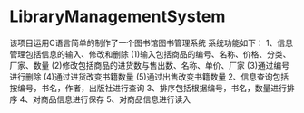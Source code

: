 # LibraryManagementSystem
该项目运用C语言简单的制作了一个图书馆图书管理系统
系统功能如下：
1、信息管理包括信息的输入、修改和删除 
(1)输入包括商品的编号、名称、价格、分类、厂家、数量 
(2)修改包括商品的进货数与售出数、名称、单价、厂家
(3)通过编号进行删除 
(4)通过进货改变书籍数量
(5)通过出售改变书籍数量
2、信息查询包括按编号，书名，作者，出版社进行查询
3、排序包括根据编号，书名，数量进行排序 
4、对商品信息进行保存
5、对商品信息进行读入
